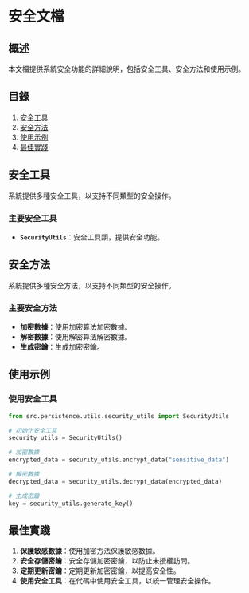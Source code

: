 # 安全文檔

## 概述

本文檔提供系統安全功能的詳細說明，包括安全工具、安全方法和使用示例。

## 目錄

1. [安全工具](#安全工具)
2. [安全方法](#安全方法)
3. [使用示例](#使用示例)
4. [最佳實踐](#最佳實踐)

## 安全工具

系統提供多種安全工具，以支持不同類型的安全操作。

### 主要安全工具

- **`SecurityUtils`**：安全工具類，提供安全功能。

## 安全方法

系統提供多種安全方法，以支持不同類型的安全操作。

### 主要安全方法

- **加密數據**：使用加密算法加密數據。
- **解密數據**：使用解密算法解密數據。
- **生成密鑰**：生成加密密鑰。

## 使用示例

### 使用安全工具

```python
from src.persistence.utils.security_utils import SecurityUtils

# 初始化安全工具
security_utils = SecurityUtils()

# 加密數據
encrypted_data = security_utils.encrypt_data("sensitive_data")

# 解密數據
decrypted_data = security_utils.decrypt_data(encrypted_data)

# 生成密鑰
key = security_utils.generate_key()
```

## 最佳實踐

1. **保護敏感數據**：使用加密方法保護敏感數據。
2. **安全存儲密鑰**：安全存儲加密密鑰，以防止未授權訪問。
3. **定期更新密鑰**：定期更新加密密鑰，以提高安全性。
4. **使用安全工具**：在代碼中使用安全工具，以統一管理安全操作。 